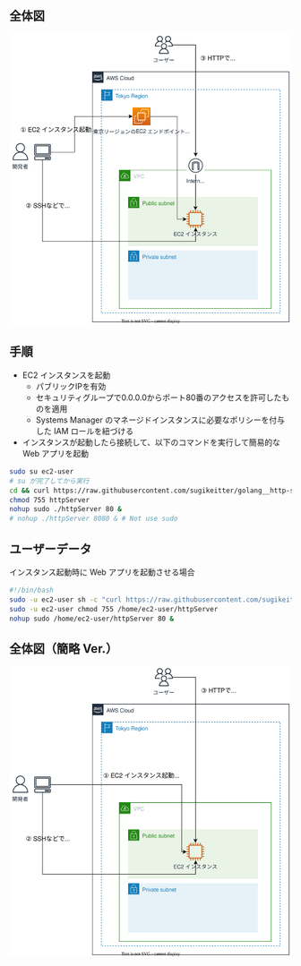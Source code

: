 ## 全体図
![](https://raw.githubusercontent.com/sugikeitter/aws-demo/main/ec2-launch-instance/demo-launch-ec2-instance-_Level2_.drawio.svg)

## 手順
- EC2 インスタンスを起動
  - パブリックIPを有効
  - セキュリティグループで0.0.0.0からポート80番のアクセスを許可したものを適用
  - Systems Manager のマネージドインスタンスに必要なポリシーを付与した IAM ロールを紐づける
- インスタンスが起動したら接続して、以下のコマンドを実行して簡易的な Web アプリを起動
```bash
sudo su ec2-user
# su が完了してから実行
cd && curl https://raw.githubusercontent.com/sugikeitter/golang__http-server-on-aws/main/bin/go-http-linux > httpServer
chmod 755 httpServer
nohup sudo ./httpServer 80 &
# nohup ./httpServer 8080 & # Not use sudo
```

## ユーザーデータ
インスタンス起動時に Web アプリを起動させる場合

```bash
#!/bin/bash
sudo -u ec2-user sh -c "curl https://raw.githubusercontent.com/sugikeitter/golang__http-server-on-aws/main/bin/go-http-linux > /home/ec2-user/httpServer"
sudo -u ec2-user chmod 755 /home/ec2-user/httpServer
nohup sudo /home/ec2-user/httpServer 80 &
```

## 全体図（簡略 Ver.）
![](https://raw.githubusercontent.com/sugikeitter/aws-demo/main/ec2-launch-instance/demo-launch-ec2-instance-_Level1_.drawio.svg)
